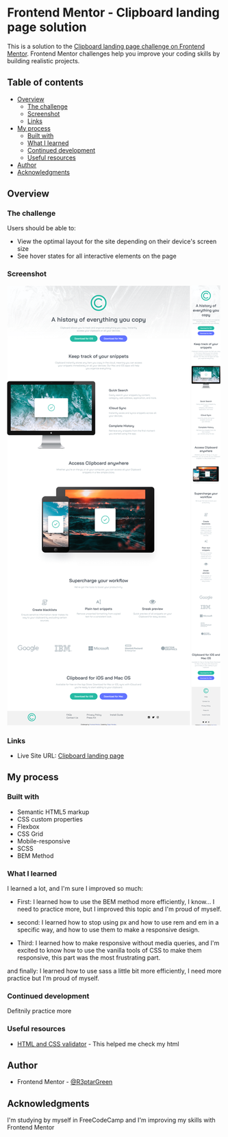 # Frontend Mentor - Clipboard landing page solution

This is a solution to the [Clipboard landing page challenge on Frontend Mentor](https://www.frontendmentor.io/challenges/clipboard-landing-page-5cc9bccd6c4c91111378ecb9). Frontend Mentor challenges help you improve your coding skills by building realistic projects. 

## Table of contents

- [Overview](#overview)
  - [The challenge](#the-challenge)
  - [Screenshot](#screenshot)
  - [Links](#links)
- [My process](#my-process)
  - [Built with](#built-with)
  - [What I learned](#what-i-learned)
  - [Continued development](#continued-development)
  - [Useful resources](#useful-resources)
- [Author](#author)
- [Acknowledgments](#acknowledgments)

## Overview

### The challenge

Users should be able to:

- View the optimal layout for the site depending on their device's screen size
- See hover states for all interactive elements on the page

### Screenshot

![Desktop](/Assets/images/1%20Screenshot%202023-03-10%20at%2000-56-16%20Clipboard%20landing%20page.png)
![Mobile](/Assets/images/2%20Screenshot%202023-03-10%20at%2000-56-37%20Clipboard%20landing%20page.png)

### Links

- Live Site URL: [Clipboard  landing page](https://tiny-rabanadas-613a28.netlify.app/)

## My process

### Built with

- Semantic HTML5 markup
- CSS custom properties
- Flexbox
- CSS Grid
- Mobile-responsive
- SCSS
- BEM Method

### What I learned
I learned a lot, and I'm sure I improved so much:

- First: I learned how to use the BEM method more efficiently, I know... I need to practice more, but I improved this topic and I'm proud of myself.  

- second: I learned how to stop using px and how to use rem and em in a specific way, and how to use them to make a responsive design.

- Third: I learned how to make responsive without media queries, and I'm excited to know how to use the vanilla tools of CSS to make them responsive, this part was the most 
frustrating part.

and finally: I learned how to use sass a little bit more efficiently, I need more practice but I'm proud of myself.

### Continued development

Defitnily practice more

### Useful resources

- [HTML and CSS validator](https://jigsaw.w3.org/css-validator/#validate_by_upload) - This helped me check my html

## Author

- Frontend Mentor - [@R3ptarGreen](https://www.frontendmentor.io/profile/yourusername)

## Acknowledgments

I'm studying by myself in FreeCodeCamp and I'm improving my skills with Frontend Mentor
